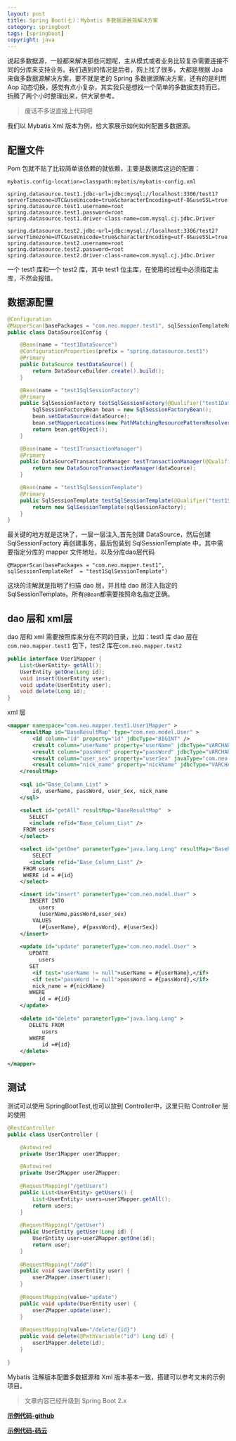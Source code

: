 ```yaml
---
layout: post
title: Spring Boot(七)：Mybatis 多数据源最简解决方案
category: springboot 
tags: [springboot]
copyright: java
---
```


说起多数据源，一般都来解决那些问题呢，主从模式或者业务比较复杂需要连接不同的分库来支持业务。我们遇到的情况是后者，网上找了很多，大都是根据 Jpa 来做多数据源解决方案，要不就是老的 Spring 多数据源解决方案，还有的是利用 Aop 动态切换，感觉有点小复杂，其实我只是想找一个简单的多数据支持而已，折腾了两个小时整理出来，供大家参考。

>废话不多说直接上代码吧

我们以 Mybatis Xml 版本为例，给大家展示如何如何配置多数据源。

## 配置文件

Pom 包就不贴了比较简单该依赖的就依赖，主要是数据库这边的配置：

``` properties
mybatis.config-location=classpath:mybatis/mybatis-config.xml

spring.datasource.test1.jdbc-url=jdbc:mysql://localhost:3306/test1?serverTimezone=UTC&useUnicode=true&characterEncoding=utf-8&useSSL=true
spring.datasource.test1.username=root
spring.datasource.test1.password=root
spring.datasource.test1.driver-class-name=com.mysql.cj.jdbc.Driver

spring.datasource.test2.jdbc-url=jdbc:mysql://localhost:3306/test2?serverTimezone=UTC&useUnicode=true&characterEncoding=utf-8&useSSL=true
spring.datasource.test2.username=root
spring.datasource.test2.password=root
spring.datasource.test2.driver-class-name=com.mysql.cj.jdbc.Driver
```

一个 test1 库和一个 test2 库，其中 test1 位主库，在使用的过程中必须指定主库，不然会报错。


## 数据源配置

``` java
@Configuration
@MapperScan(basePackages = "com.neo.mapper.test1", sqlSessionTemplateRef  = "test1SqlSessionTemplate")
public class DataSource1Config {

    @Bean(name = "test1DataSource")
    @ConfigurationProperties(prefix = "spring.datasource.test1")
    @Primary
    public DataSource testDataSource() {
        return DataSourceBuilder.create().build();
    }

    @Bean(name = "test1SqlSessionFactory")
    @Primary
    public SqlSessionFactory testSqlSessionFactory(@Qualifier("test1DataSource") DataSource dataSource) throws Exception {
        SqlSessionFactoryBean bean = new SqlSessionFactoryBean();
        bean.setDataSource(dataSource);
        bean.setMapperLocations(new PathMatchingResourcePatternResolver().getResources("classpath:mybatis/mapper/test1/*.xml"));
        return bean.getObject();
    }

    @Bean(name = "test1TransactionManager")
    @Primary
    public DataSourceTransactionManager testTransactionManager(@Qualifier("test1DataSource") DataSource dataSource) {
        return new DataSourceTransactionManager(dataSource);
    }

    @Bean(name = "test1SqlSessionTemplate")
    @Primary
    public SqlSessionTemplate testSqlSessionTemplate(@Qualifier("test1SqlSessionFactory") SqlSessionFactory sqlSessionFactory) throws Exception {
        return new SqlSessionTemplate(sqlSessionFactory);
    }
}
```

最关键的地方就是这块了，一层一层注入,首先创建 DataSource，然后创建 SqlSessionFactory 再创建事务，最后包装到 SqlSessionTemplate 中。其中需要指定分库的 mapper 文件地址，以及分库dao层代码

```
@MapperScan(basePackages = "com.neo.mapper.test1", sqlSessionTemplateRef  = "test1SqlSessionTemplate")
```

这块的注解就是指明了扫描 dao 层，并且给 dao 层注入指定的 SqlSessionTemplate。所有`@Bean`都需要按照命名指定正确。


## dao 层和 xml层

dao 层和 xml 需要按照库来分在不同的目录，比如：test1 库 dao 层在 `com.neo.mapper.test1` 包下，test2 库在`com.neo.mapper.test2`

``` java
public interface User1Mapper {
	List<UserEntity> getAll();
	UserEntity getOne(Long id);
	void insert(UserEntity user);
	void update(UserEntity user);
	void delete(Long id);
}
```

xml 层

``` xml
<mapper namespace="com.neo.mapper.test1.User1Mapper" >
    <resultMap id="BaseResultMap" type="com.neo.model.User" >
        <id column="id" property="id" jdbcType="BIGINT" />
        <result column="userName" property="userName" jdbcType="VARCHAR" />
        <result column="passWord" property="passWord" jdbcType="VARCHAR" />
        <result column="user_sex" property="userSex" javaType="com.neo.enums.UserSexEnum"/>
        <result column="nick_name" property="nickName" jdbcType="VARCHAR" />
    </resultMap>
    
    <sql id="Base_Column_List" >
        id, userName, passWord, user_sex, nick_name
    </sql>

    <select id="getAll" resultMap="BaseResultMap"  >
       SELECT 
       <include refid="Base_Column_List" />
     FROM users
    </select>

    <select id="getOne" parameterType="java.lang.Long" resultMap="BaseResultMap" >
        SELECT 
       <include refid="Base_Column_List" />
     FROM users
     WHERE id = #{id}
    </select>

    <insert id="insert" parameterType="com.neo.model.User" >
       INSERT INTO 
          users
          (userName,passWord,user_sex) 
        VALUES
          (#{userName}, #{passWord}, #{userSex})
    </insert>
    
    <update id="update" parameterType="com.neo.model.User" >
       UPDATE 
          users 
       SET 
        <if test="userName != null">userName = #{userName},</if>
        <if test="passWord != null">passWord = #{passWord},</if>
        nick_name = #{nickName}
       WHERE 
          id = #{id}
    </update>
    
    <delete id="delete" parameterType="java.lang.Long" >
       DELETE FROM
           users 
       WHERE 
           id =#{id}
    </delete>

</mapper>
```


## 测试

测试可以使用 SpringBootTest,也可以放到 Controller中，这里只贴 Controller 层的使用


``` java
@RestController
public class UserController {

    @Autowired
    private User1Mapper user1Mapper;

	@Autowired
	private User2Mapper user2Mapper;
	
	@RequestMapping("/getUsers")
	public List<UserEntity> getUsers() {
		List<UserEntity> users=user1Mapper.getAll();
		return users;
	}
	
    @RequestMapping("/getUser")
    public UserEntity getUser(Long id) {
    	UserEntity user=user2Mapper.getOne(id);
        return user;
    }
    
    @RequestMapping("/add")
    public void save(UserEntity user) {
        user2Mapper.insert(user);
    }
    
    @RequestMapping(value="update")
    public void update(UserEntity user) {
        user2Mapper.update(user);
    }
    
    @RequestMapping(value="/delete/{id}")
    public void delete(@PathVariable("id") Long id) {
        user1Mapper.delete(id);
    }
    
}
```

Mybatis 注解版本配置多数据源和 Xml 版本基本一致，搭建可以参考文末的示例项目。

> 文章内容已经升级到 Spring Boot 2.x 

**[示例代码-github](https://github.com/ityouknow/spring-boot-examples/tree/master/spring-boot-mybatis)**

**[示例代码-码云](https://gitee.com/ityouknow/spring-boot-examples/tree/master/spring-boot-mybatis)**
